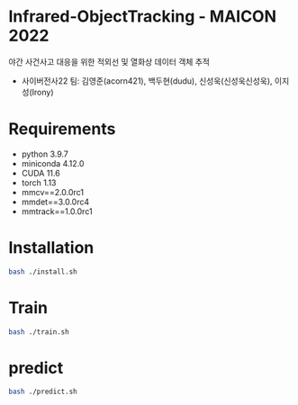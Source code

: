 # Infrared-ObjectTracking - MAICON 2022

야간 사건사고 대응을 위한 적외선 및 열화상 데이터 객체 추적

- 사이버전사22 팀: 김영준(acorn421), 백두현(dudu), 신성욱(신성욱신성욱), 이지성(Irony)

# Requirements

- python 3.9.7
- miniconda 4.12.0
- CUDA 11.6
- torch 1.13
- mmcv==2.0.0rc1
- mmdet==3.0.0rc4
- mmtrack==1.0.0rc1

# Installation
```bash
bash ./install.sh
```

# Train
```bash
bash ./train.sh
```

# predict
```bash
bash ./predict.sh
```
